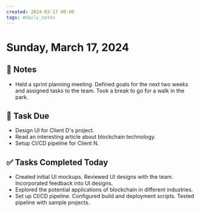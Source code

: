 ```yaml
---
created: 2024-03-17 00:00
tags: #daily_notes
---
```


# Sunday, March 17, 2024

## 📓 Notes
- Held a sprint planning meeting. Defined goals for the next two weeks and assigned tasks to the team. Took a break to go for a walk in the park.

## 📅 Task Due
- Design UI for Client D's project.
- Read an interesting article about blockchain technology.
- Setup CI/CD pipeline for Client N.

## ✅ Tasks Completed Today
- Created initial UI mockups. Reviewed UI designs with the team. Incorporated feedback into UI designs.
- Explored the potential applications of blockchain in different industries.
- Set up CI/CD pipeline. Configured build and deployment scripts. Tested pipeline with sample projects.